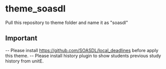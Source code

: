 theme_soasdl
============

Pull this repository to theme folder and name it as "soasdl"

Important
---------------
-- Please install https://github.com/SOASDL/local_deadlines before apply this theme.
-- Please install history plugin to show students previous study history from unitE.
